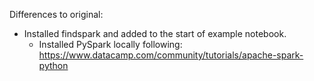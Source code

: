 Differences to original:

- Installed findspark and added to the start of example notebook.
  - Installed PySpark locally following: https://www.datacamp.com/community/tutorials/apache-spark-python